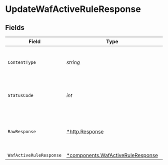 # UpdateWafActiveRuleResponse


## Fields

| Field                                                                                 | Type                                                                                  | Required                                                                              | Description                                                                           |
| ------------------------------------------------------------------------------------- | ------------------------------------------------------------------------------------- | ------------------------------------------------------------------------------------- | ------------------------------------------------------------------------------------- |
| `ContentType`                                                                         | *string*                                                                              | :heavy_check_mark:                                                                    | HTTP response content type for this operation                                         |
| `StatusCode`                                                                          | *int*                                                                                 | :heavy_check_mark:                                                                    | HTTP response status code for this operation                                          |
| `RawResponse`                                                                         | [*http.Response](https://pkg.go.dev/net/http#Response)                                | :heavy_check_mark:                                                                    | Raw HTTP response; suitable for custom response parsing                               |
| `WafActiveRuleResponse`                                                               | [*components.WafActiveRuleResponse](../../models/components/wafactiveruleresponse.md) | :heavy_minus_sign:                                                                    | OK                                                                                    |